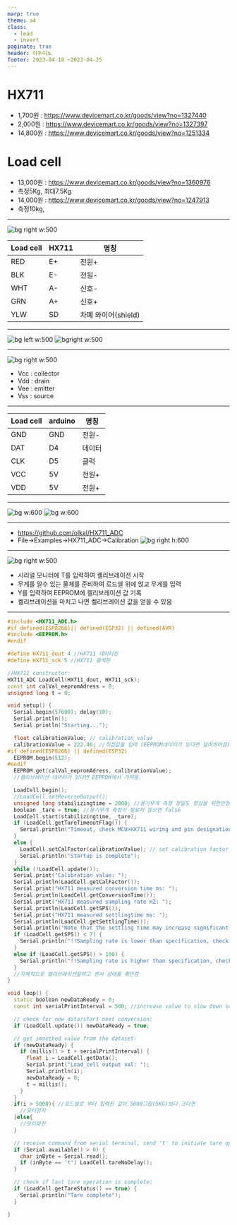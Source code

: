 ```yaml
---
marp: true
theme: a4
class:
  - lead
  - invert
paginate: true
header: 아두이노
footer: 2023-04-18 ~2023-04-25
---
```


# HX711
* 1,700원 : https://www.devicemart.co.kr/goods/view?no=1327440
* 2,000원 : https://www.devicemart.co.kr/goods/view?no=1327397
* 14,800원 : https://www.devicemart.co.kr/goods/view?no=1251334
# Load cell
* 13,000원 : https://www.devicemart.co.kr/goods/view?no=1360976
* 측정5Kg, 최대7.5Kg
* 14,000원 : https://www.devicemart.co.kr/goods/view?no=1247913
* 측정10kg, 

---

![bg right w:500](../../Marp_images/Arduino/load_cell1.png)

Load cell | HX711 | 명칭
-----|------|------
RED | E+ | 전원+
BLK | E- | 전원-
WHT | A- | 신호-
GRN | A+ | 신호+
YLW | SD | 차폐 와이어(shield)

---

![bg left w:500](../../Marp_images/Arduino/HX711_1.png)
![bgright w:500](../../Marp_images/Arduino/HX711_2.png)

---

![bg right w:500](../../Marp_images/Arduino/CDES.png)
* Vcc : collector
* Vdd : drain
* Vee : emitter
* Vss : source

---

Load cell | arduino | 명칭
-----|------|------
GND | GND | 전원-
DAT | D4 | 데이터
CLK | D5 | 클럭
VCC | 5V | 전원+
VDD | 5V | 전원+

---

![bg w:600](../../Marp_images/Arduino/lib.png)
![bg w:600](../../Marp_images/Arduino/lib2.png)

---

* https://github.com/olkal/HX711_ADC
* File->Examples->HX711_ADC->Calibration
![bg right h:600](../../Marp_images/Arduino/hx711_3.png)

---

![bg right w:500](../../Marp_images/Arduino/calibration.png)
* 시리얼 모니터에 T를 입력하여 켈리브레이션 시작
* 무게를 알수 있는 물체를 준비하여 로드셀 위에 얹고 무게를 입력
* Y를 입력하여 EEPROM에 켈리브레이션 값 기록
* 켈리브레이션을 마치고 나면 켈리브레이션 값을 얻을 수 있음

---

```C++
#include <HX711_ADC.h>
#if defined(ESP8266)|| defined(ESP32) || defined(AVR)
#include <EEPROM.h>
#endif

#define HX711_dout 4 //HX711 데이터핀
#define HX711_sck 5 //HX711 클럭핀

//HX711 constructor:
HX711_ADC LoadCell(HX711_dout, HX711_sck);
const int calVal_eepromAdress = 0;
unsigned long t = 0;

void setup() {
  Serial.begin(57600); delay(10);
  Serial.println();
  Serial.println("Starting...");

  float calibrationValue; // calibration value
  calibrationValue = 222.46; //직접값을 입력 (EEPROM데이터가 있다면 덮어씌어짐)
#if defined(ESP8266) || defined(ESP32)
  EEPROM.begin(512);
#endif
  EEPROM.get(calVal_eepromAdress, calibrationValue);
  //캘리브레이션 데이터가 있다면 EEPROM에서 가져옴.

  LoadCell.begin();
  //LoadCell.setReverseOutput();
  unsigned long stabilizingtime = 2000; //용기무게 측정 정밀도 향상을 위한안정화시간
  boolean _tare = true; //용기무게 측정이 필요치 않으면 false
  LoadCell.start(stabilizingtime, _tare);
  if (LoadCell.getTareTimeoutFlag()) {
    Serial.println("Timeout, check MCU>HX711 wiring and pin designations");
  }
  else {
    LoadCell.setCalFactor(calibrationValue); // set calibration factor (float)
    Serial.println("Startup is complete");
  }
  while (!LoadCell.update());
  Serial.print("Calibration value: ");
  Serial.println(LoadCell.getCalFactor());
  Serial.print("HX711 measured conversion time ms: ");
  Serial.println(LoadCell.getConversionTime());
  Serial.print("HX711 measured sampling rate HZ: ");
  Serial.println(LoadCell.getSPS());
  Serial.print("HX711 measured settlingtime ms: ");
  Serial.println(LoadCell.getSettlingTime());
  Serial.println("Note that the settling time may increase significantly if you use delay() in your sketch!");
  if (LoadCell.getSPS() < 7) {
    Serial.println("!!Sampling rate is lower than specification, check MCU>HX711 wiring and pin designations");
  }
  else if (LoadCell.getSPS() > 100) {
    Serial.println("!!Sampling rate is higher than specification, check MCU>HX711 wiring and pin designations");
  }
  //자체적으로 켈리브레이션을하고 센서 상태를 확인함
}

void loop() {
  static boolean newDataReady = 0;
  const int serialPrintInterval = 500; //increase value to slow down serial print activity

  // check for new data/start next conversion:
  if (LoadCell.update()) newDataReady = true;

  // get smoothed value from the dataset:
  if (newDataReady) {
    if (millis() > t + serialPrintInterval) {
      float i = LoadCell.getData();
      Serial.print("Load_cell output val: ");
      Serial.println(i);
      newDataReady = 0;
      t = millis();
    }
  }
  if(i > 5000){ //로드셀로 부터 입력된 값이 5000그람(5KG)보다 크다면
    //모터정지
  }else{
    //모터회전
  }

  // receive command from serial terminal, send 't' to initiate tare operation:
  if (Serial.available() > 0) {
    char inByte = Serial.read();
    if (inByte == 't') LoadCell.tareNoDelay();
  }

  // check if last tare operation is complete:
  if (LoadCell.getTareStatus() == true) {
    Serial.println("Tare complete");
  }

}
```